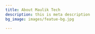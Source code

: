```yaml
---
title: About Maulik Tech
description: this is meta description
bg_image: images/featue-bg.jpg

---
```

